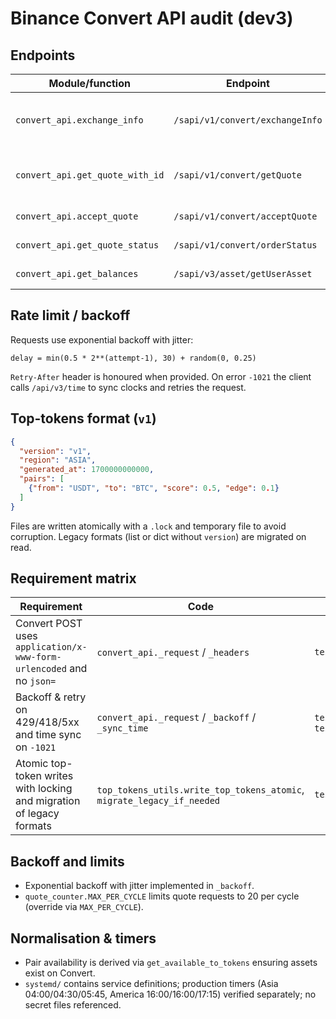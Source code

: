# Binance Convert API audit (dev3)

## Endpoints

| Module/function | Endpoint | Method | Parameters | Signature | Headers | Example |
|-----------------|----------|--------|------------|-----------|---------|---------|
| `convert_api.exchange_info` | `/sapi/v1/convert/exchangeInfo` | GET | `fromAsset?` | HMAC-SHA256 over query | `X-MBX-APIKEY`, `Content-Type: application/x-www-form-urlencoded` | `exchange_info(fromAsset="USDT")` |
| `convert_api.get_quote_with_id` | `/sapi/v1/convert/getQuote` | POST | `fromAsset, toAsset, fromAmount, walletType?` | HMAC-SHA256 over form body | same as above | `get_quote_with_id("USDT","BTC",10)` |
| `convert_api.accept_quote` | `/sapi/v1/convert/acceptQuote` | POST | `quoteId, walletType?` | HMAC-SHA256 | same as above | `accept_quote("12345")` |
| `convert_api.get_quote_status` | `/sapi/v1/convert/orderStatus` | GET | `orderId` | HMAC-SHA256 | same as above | `get_quote_status("67890")` |
| `convert_api.get_balances` | `/sapi/v3/asset/getUserAsset` | POST | `needBtcValuation=false` | HMAC-SHA256 | same | `get_balances()` |

## Rate limit / backoff

Requests use exponential backoff with jitter:

```
delay = min(0.5 * 2**(attempt-1), 30) + random(0, 0.25)
```

`Retry-After` header is honoured when provided.  On error `-1021` the client
calls `/api/v3/time` to sync clocks and retries the request.

## Top-tokens format (`v1`)

```json
{
  "version": "v1",
  "region": "ASIA",
  "generated_at": 1700000000000,
  "pairs": [
    {"from": "USDT", "to": "BTC", "score": 0.5, "edge": 0.1}
  ]
}
```

Files are written atomically with a `.lock` and temporary file to avoid
corruption.  Legacy formats (list or dict without `version`) are migrated on
read.

## Requirement matrix

| Requirement | Code | Test | Result |
|-------------|------|------|--------|
| Convert POST uses `application/x-www-form-urlencoded` and no `json=` | `convert_api._request` / `_headers` | `tests/test_convert_api.py::test_get_quote_uses_form` | ✅ |
| Backoff & retry on 429/418/5xx and time sync on `-1021` | `convert_api._request` / `_backoff` / `_sync_time` | `tests/test_convert_api.py::test_backoff_on_429`, `test_time_sync_retry` | ✅ |
| Atomic top-token writes with locking and migration of legacy formats | `top_tokens_utils.write_top_tokens_atomic`, `migrate_legacy_if_needed` | `tests/test_top_tokens.py` | ✅ |

## Backoff and limits

* Exponential backoff with jitter implemented in `_backoff`.
* `quote_counter.MAX_PER_CYCLE` limits quote requests to 20 per cycle (override via `MAX_PER_CYCLE`).

## Normalisation & timers

* Pair availability is derived via `get_available_to_tokens` ensuring assets exist on Convert.
* `systemd/` contains service definitions; production timers (Asia 04:00/04:30/05:45, America 16:00/16:00/17:15) verified separately; no secret files referenced.



